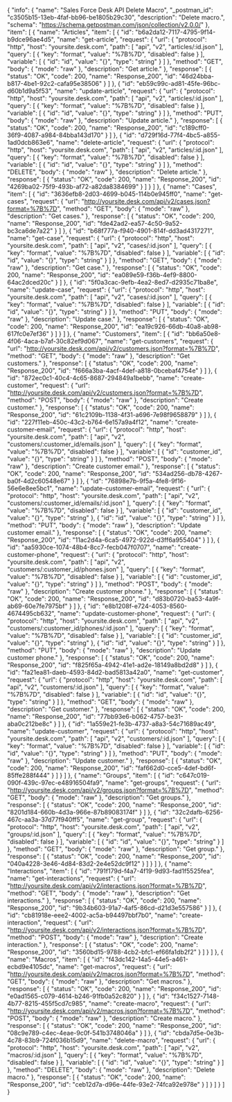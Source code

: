 {
  "info": {
    "name": "Sales Force Desk API Delete Macro",
    "_postman_id": "c3505b15-13eb-4faf-bb96-be1805b29c30",
    "description": "Delete macro.",
    "schema": "https://schema.getpostman.com/json/collection/v2.0.0/"
  },
  "item": [
    {
      "name": "Articles",
      "item": [
        {
          "id": "b6a2da12-7117-4795-9f14-b9dce96ae4d5",
          "name": "get-article",
          "request": {
            "url": {
              "protocol": "http",
              "host": "yoursite.desk.com",
              "path": [
                "api",
                "v2",
                "articles/:id.json"
              ],
              "query": [
                {
                  "key": "format",
                  "value": "%7B%7D",
                  "disabled": false
                }
              ],
              "variable": [
                {
                  "id": "id",
                  "value": "{}",
                  "type": "string"
                }
              ]
            },
            "method": "GET",
            "body": {
              "mode": "raw"
            },
            "description": "Get article."
          },
          "response": [
            {
              "status": "OK",
              "code": 200,
              "name": "Response_200",
              "id": "46d24bba-b817-4be1-92c2-cafa95e38506"
            }
          ]
        },
        {
          "id": "eb59c99c-ad81-45fe-96bc-d60b1d9a5f53",
          "name": "update-article",
          "request": {
            "url": {
              "protocol": "http",
              "host": "yoursite.desk.com",
              "path": [
                "api",
                "v2",
                "articles/:id.json"
              ],
              "query": [
                {
                  "key": "format",
                  "value": "%7B%7D",
                  "disabled": false
                }
              ],
              "variable": [
                {
                  "id": "id",
                  "value": "{}",
                  "type": "string"
                }
              ]
            },
            "method": "PUT",
            "body": {
              "mode": "raw"
            },
            "description": "Update article."
          },
          "response": [
            {
              "status": "OK",
              "code": 200,
              "name": "Response_200",
              "id": "c189cff0-36f9-4087-a984-84bba143d170"
            }
          ]
        },
        {
          "id": "d729f16d-77f4-4bc5-a855-1ad0dcb863e6",
          "name": "delete-article",
          "request": {
            "url": {
              "protocol": "http",
              "host": "yoursite.desk.com",
              "path": [
                "api",
                "v2",
                "articles/:id.json"
              ],
              "query": [
                {
                  "key": "format",
                  "value": "%7B%7D",
                  "disabled": false
                }
              ],
              "variable": [
                {
                  "id": "id",
                  "value": "{}",
                  "type": "string"
                }
              ]
            },
            "method": "DELETE",
            "body": {
              "mode": "raw"
            },
            "description": "Delete article."
          },
          "response": [
            {
              "status": "OK",
              "code": 200,
              "name": "Response_200",
              "id": "4269ba02-75f9-493b-af72-a82da8384699"
            }
          ]
        }
      ]
    },
    {
      "name": "Cases",
      "item": [
        {
          "id": "3636efb8-2d03-4699-b045-114b0e945ff0",
          "name": "get-cases",
          "request": {
            "url": "http://yoursite.desk.com/api/v2/cases.json?format=%7B%7D",
            "method": "GET",
            "body": {
              "mode": "raw"
            },
            "description": "Get cases."
          },
          "response": [
            {
              "status": "OK",
              "code": 200,
              "name": "Response_200",
              "id": "fde42ad2-ea57-4c50-9a52-bc3ca6de7a22"
            }
          ]
        },
        {
          "id": "b68f777a-f940-4901-814f-dd3ad4317271",
          "name": "get-case",
          "request": {
            "url": {
              "protocol": "http",
              "host": "yoursite.desk.com",
              "path": [
                "api",
                "v2",
                "cases/:id.json"
              ],
              "query": [
                {
                  "key": "format",
                  "value": "%7B%7D",
                  "disabled": false
                }
              ],
              "variable": [
                {
                  "id": "id",
                  "value": "{}",
                  "type": "string"
                }
              ]
            },
            "method": "GET",
            "body": {
              "mode": "raw"
            },
            "description": "Get case."
          },
          "response": [
            {
              "status": "OK",
              "code": 200,
              "name": "Response_200",
              "id": "ea089e59-f36b-4ef9-8800-64ac2dced20c"
            }
          ]
        },
        {
          "id": "5f0a3cac-9efb-4ea2-8ed7-d2935c71ba8e",
          "name": "update-case",
          "request": {
            "url": {
              "protocol": "http",
              "host": "yoursite.desk.com",
              "path": [
                "api",
                "v2",
                "cases/:id.json"
              ],
              "query": [
                {
                  "key": "format",
                  "value": "%7B%7D",
                  "disabled": false
                }
              ],
              "variable": [
                {
                  "id": "id",
                  "value": "{}",
                  "type": "string"
                }
              ]
            },
            "method": "PUT",
            "body": {
              "mode": "raw"
            },
            "description": "Update case."
          },
          "response": [
            {
              "status": "OK",
              "code": 200,
              "name": "Response_200",
              "id": "ea19c926-66db-40a8-ab98-617fc0e7ef36"
            }
          ]
        }
      ]
    },
    {
      "name": "Customers",
      "item": [
        {
          "id": "bb6a50e8-4f06-4aca-b7af-30c82ef9d067",
          "name": "get-customers",
          "request": {
            "url": "http://yoursite.desk.com/api/v2/customers.json?format=%7B%7D",
            "method": "GET",
            "body": {
              "mode": "raw"
            },
            "description": "Get customers."
          },
          "response": [
            {
              "status": "OK",
              "code": 200,
              "name": "Response_200",
              "id": "f666a3ba-4acf-4def-a818-0bcebaf4754e"
            }
          ]
        },
        {
          "id": "872ec0c1-40c4-4c65-8687-294849a1bebb",
          "name": "create-customer",
          "request": {
            "url": "http://yoursite.desk.com/api/v2/customers.json?format=%7B%7D",
            "method": "POST",
            "body": {
              "mode": "raw"
            },
            "description": "Create customer."
          },
          "response": [
            {
              "status": "OK",
              "code": 200,
              "name": "Response_200",
              "id": "61c2109b-1138-4f31-a696-7e98f9658879"
            }
          ]
        },
        {
          "id": "227f11eb-450c-43c2-b764-6e157a9a4f12",
          "name": "create-customer-email",
          "request": {
            "url": {
              "protocol": "http",
              "host": "yoursite.desk.com",
              "path": [
                "api",
                "v2",
                "customers/:customer_id/emails.json"
              ],
              "query": [
                {
                  "key": "format",
                  "value": "%7B%7D",
                  "disabled": false
                }
              ],
              "variable": [
                {
                  "id": "customer_id",
                  "value": "{}",
                  "type": "string"
                }
              ]
            },
            "method": "POST",
            "body": {
              "mode": "raw"
            },
            "description": "Create customer email."
          },
          "response": [
            {
              "status": "OK",
              "code": 200,
              "name": "Response_200",
              "id": "534ad256-db78-4267-ba0f-4d2c60548e67"
            }
          ]
        },
        {
          "id": "76898e7b-9f5a-4fe8-9f16-56e6e8ee5bc1",
          "name": "update-customer-email",
          "request": {
            "url": {
              "protocol": "http",
              "host": "yoursite.desk.com",
              "path": [
                "api",
                "v2",
                "customers/:customer_id/emails/:id.json"
              ],
              "query": [
                {
                  "key": "format",
                  "value": "%7B%7D",
                  "disabled": false
                }
              ],
              "variable": [
                {
                  "id": "customer_id",
                  "value": "{}",
                  "type": "string"
                },
                {
                  "id": "id",
                  "value": "{}",
                  "type": "string"
                }
              ]
            },
            "method": "PUT",
            "body": {
              "mode": "raw"
            },
            "description": "Update customer email."
          },
          "response": [
            {
              "status": "OK",
              "code": 200,
              "name": "Response_200",
              "id": "11ac2d4a-6ca5-4972-922d-d3ff6a955404"
            }
          ]
        },
        {
          "id": "aa5930ce-1074-48b4-8cc7-fecb047f0707",
          "name": "create-customer-phone",
          "request": {
            "url": {
              "protocol": "http",
              "host": "yoursite.desk.com",
              "path": [
                "api",
                "v2",
                "customers/:customer_id/phones.json"
              ],
              "query": [
                {
                  "key": "format",
                  "value": "%7B%7D",
                  "disabled": false
                }
              ],
              "variable": [
                {
                  "id": "customer_id",
                  "value": "{}",
                  "type": "string"
                }
              ]
            },
            "method": "POST",
            "body": {
              "mode": "raw"
            },
            "description": "Create customer phone."
          },
          "response": [
            {
              "status": "OK",
              "code": 200,
              "name": "Response_200",
              "id": "d83b0720-ba53-4a9f-ab69-60e7fe7975bf"
            }
          ]
        },
        {
          "id": "e8b1208f-e724-4053-8560-4674495cb632",
          "name": "update-customer-phone",
          "request": {
            "url": {
              "protocol": "http",
              "host": "yoursite.desk.com",
              "path": [
                "api",
                "v2",
                "customers/:customer_id/phones/:id.json"
              ],
              "query": [
                {
                  "key": "format",
                  "value": "%7B%7D",
                  "disabled": false
                }
              ],
              "variable": [
                {
                  "id": "customer_id",
                  "value": "{}",
                  "type": "string"
                },
                {
                  "id": "id",
                  "value": "{}",
                  "type": "string"
                }
              ]
            },
            "method": "PUT",
            "body": {
              "mode": "raw"
            },
            "description": "Update customer phone."
          },
          "response": [
            {
              "status": "OK",
              "code": 200,
              "name": "Response_200",
              "id": "f825f65a-4942-41e1-ad2e-18149a8bd2d8"
            }
          ]
        },
        {
          "id": "fa21ea81-daeb-4593-84d2-bad5813a42a0",
          "name": "get-customer",
          "request": {
            "url": {
              "protocol": "http",
              "host": "yoursite.desk.com",
              "path": [
                "api",
                "v2",
                "customers/:id.json"
              ],
              "query": [
                {
                  "key": "format",
                  "value": "%7B%7D",
                  "disabled": false
                }
              ],
              "variable": [
                {
                  "id": "id",
                  "value": "{}",
                  "type": "string"
                }
              ]
            },
            "method": "GET",
            "body": {
              "mode": "raw"
            },
            "description": "Get customer."
          },
          "response": [
            {
              "status": "OK",
              "code": 200,
              "name": "Response_200",
              "id": "77bb93e6-b062-4757-be31-aba0c212be8c"
            }
          ]
        },
        {
          "id": "1a559e21-fe3b-4737-a8a3-54c71689ac49",
          "name": "update-customer",
          "request": {
            "url": {
              "protocol": "http",
              "host": "yoursite.desk.com",
              "path": [
                "api",
                "v2",
                "customers/:id.json"
              ],
              "query": [
                {
                  "key": "format",
                  "value": "%7B%7D",
                  "disabled": false
                }
              ],
              "variable": [
                {
                  "id": "id",
                  "value": "{}",
                  "type": "string"
                }
              ]
            },
            "method": "PUT",
            "body": {
              "mode": "raw"
            },
            "description": "Update customer."
          },
          "response": [
            {
              "status": "OK",
              "code": 200,
              "name": "Response_200",
              "id": "faf662d0-cce5-4def-bd6f-85ffe288f444"
            }
          ]
        }
      ]
    },
    {
      "name": "Groups",
      "item": [
        {
          "id": "c647c019-090f-439c-97ec-e48916504fa9",
          "name": "get-groups",
          "request": {
            "url": "http://yoursite.desk.com/api/v2/groups.json?format=%7B%7D",
            "method": "GET",
            "body": {
              "mode": "raw"
            },
            "description": "Get groups."
          },
          "response": [
            {
              "status": "OK",
              "code": 200,
              "name": "Response_200",
              "id": "8201d184-660b-4d3a-966e-87b89083174f"
            }
          ]
        },
        {
          "id": "32c2dafb-6256-467c-aa3a-37d77f940ff5",
          "name": "get-group",
          "request": {
            "url": {
              "protocol": "http",
              "host": "yoursite.desk.com",
              "path": [
                "api",
                "v2",
                "groups/:id.json"
              ],
              "query": [
                {
                  "key": "format",
                  "value": "%7B%7D",
                  "disabled": false
                }
              ],
              "variable": [
                {
                  "id": "id",
                  "value": "{}",
                  "type": "string"
                }
              ]
            },
            "method": "GET",
            "body": {
              "mode": "raw"
            },
            "description": "Get group."
          },
          "response": [
            {
              "status": "OK",
              "code": 200,
              "name": "Response_200",
              "id": "040a4228-3e46-4d84-83d2-2e4e52dc9f12"
            }
          ]
        }
      ]
    },
    {
      "name": "Interactions",
      "item": [
        {
          "id": "791f179d-f4a7-4f19-9d93-fad1f5525fea",
          "name": "get-interactions",
          "request": {
            "url": "http://yoursite.desk.com/api/v2/interactions.json?format=%7B%7D",
            "method": "GET",
            "body": {
              "mode": "raw"
            },
            "description": "Get interactions."
          },
          "response": [
            {
              "status": "OK",
              "code": 200,
              "name": "Response_200",
              "id": "9b34b603-91a7-4af5-86cd-d21d3e557586"
            }
          ]
        },
        {
          "id": "cb81918e-eee2-4002-ac5a-b94497bbf7b0",
          "name": "create-interaction",
          "request": {
            "url": "http://yoursite.desk.com/api/v2/interactions.json?format=%7B%7D",
            "method": "POST",
            "body": {
              "mode": "raw"
            },
            "description": "Create interaction."
          },
          "response": [
            {
              "status": "OK",
              "code": 200,
              "name": "Response_200",
              "id": "3560bd15-9788-4cb2-bfc1-ef66fa1db2f2"
            }
          ]
        }
      ]
    },
    {
      "name": "Macros",
      "item": [
        {
          "id": "f43dc142-14a5-44e5-a461-ecbd9e4105dc",
          "name": "get-macros",
          "request": {
            "url": "http://yoursite.desk.com/api/v2/macros.json?format=%7B%7D",
            "method": "GET",
            "body": {
              "mode": "raw"
            },
            "description": "Get macros."
          },
          "response": [
            {
              "status": "OK",
              "code": 200,
              "name": "Response_200",
              "id": "e0ad1565-c079-4614-b246-91fb0a52c820"
            }
          ]
        },
        {
          "id": "f34c1527-7148-4b77-8215-455f5cd7c985",
          "name": "create-macro",
          "request": {
            "url": "http://yoursite.desk.com/api/v2/macros.json?format=%7B%7D",
            "method": "POST",
            "body": {
              "mode": "raw"
            },
            "description": "Create macro."
          },
          "response": [
            {
              "status": "OK",
              "code": 200,
              "name": "Response_200",
              "id": "08c9e789-c4ec-4eae-9c0f-541b3748046a"
            }
          ]
        },
        {
          "id": "cbda7d5e-0e3b-4c78-83b9-724f036b15d9",
          "name": "delete-macro",
          "request": {
            "url": {
              "protocol": "http",
              "host": "yoursite.desk.com",
              "path": [
                "api",
                "v2",
                "macros/:id.json"
              ],
              "query": [
                {
                  "key": "format",
                  "value": "%7B%7D",
                  "disabled": false
                }
              ],
              "variable": [
                {
                  "id": "id",
                  "value": "{}",
                  "type": "string"
                }
              ]
            },
            "method": "DELETE",
            "body": {
              "mode": "raw"
            },
            "description": "Delete macro."
          },
          "response": [
            {
              "status": "OK",
              "code": 200,
              "name": "Response_200",
              "id": "ceb12d7a-d96e-44fe-93e2-74fca92e978e"
            }
          ]
        }
      ]
    }
  ]
}